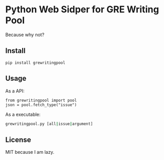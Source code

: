 # Python Web Sidper for GRE Writing Pool

Because why not?

## Install

`pip install grewritingpool`

## Usage

As a API:
```python3
from grewritingpool import pool
json = pool.fetch_type("issue")
```

As a executable:
```bash
grewritingpool.py [all|issue|argument]
```

## License

MIT because I am lazy.